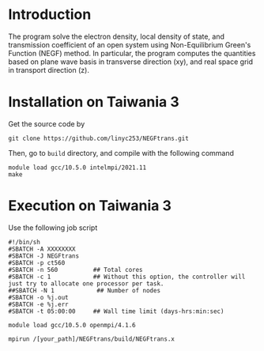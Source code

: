 # Introduction
The program solve the electron density, local density of state, and transmission coefficient of an open system using Non-Equilibrium Green's Function (NEGF) method. In particular, the program computes the quantities based on plane wave basis in transverse direction (xy), and real space grid in transport direction (z).
# Installation on Taiwania 3
Get the source code by
```
git clone https://github.com/linyc253/NEGFtrans.git
```
Then, go to `build` directory, and compile with the following command
```
module load gcc/10.5.0 intelmpi/2021.11
make
```
# Execution on Taiwania 3
Use the following job script
```
#!/bin/sh
#SBATCH -A XXXXXXXX
#SBATCH -J NEGFtrans
#SBATCH -p ct560
#SBATCH -n 560          ## Total cores
#SBATCH -c 1            ## Without this option, the controller will just try to allocate one processor per task.
##SBATCH -N 1            ## Number of nodes
#SBATCH -o %j.out
#SBATCH -e %j.err
#SBATCH -t 05:00:00     ## Wall time limit (days-hrs:min:sec)

module load gcc/10.5.0 openmpi/4.1.6

mpirun /[your_path]/NEGFtrans/build/NEGFtrans.x
```